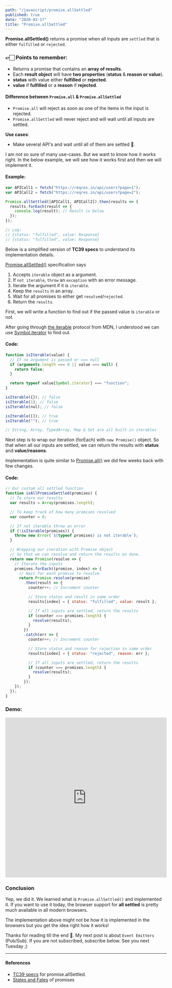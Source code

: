 ```yaml
---
path: "/javascript/promise.allSettled"
published: true
date: "2020-03-17"
title: "Promise.allSettled"
---
```


<!-- <br /><img src="./promise.allSettled.png" alt="Promise.allSettled" /><br /> -->

**Promise.allSettled()** returns a promise when all inputs are `settled` that is either `fulfilled` or `rejected`.

### 👉🏻 Points to remember:

- Returns a promise that contains an **array of results**.
- Each **result object** will have **two properties** (**status** & **reason or value**).
- **status** with value either **fulfilled** or **rejected**.
- **value** if **fulfilled** or a **reason** if **rejected**.

#### Difference between `Promise.all` & `Promise.allSettled`

- `Promise.all` will reject as soon as one of the items in the input is rejected.
- `Promise.allSettled` will never reject and will wait until all inputs are settled.

**Use cases**:

- Make several API's and wait until all of them are settled 🤔.

I am not so sure of many use-cases. But we want to know how it works right. In the below example, we will see how it works first and then we will implement it.

#### Example:

```js
var APICall1 = fetch("https://reqres.in/api/users?page=1");
var APICall2 = fetch("https://reqres.in/api/users?page=2");

Promise.allSettled([APICall1, APICall2]).then(results => {
  results.forEach(result => {
    console.log(result); // Result is below
  });
});

// Log:
// {status: "fulfilled", value: Response}
// {status: "fulfilled", value: Response}
```

Below is a simplified version of **TC39 specs** to understand its implementation details.

[Promise.allSettled()](https://tc39.es/proposal-promise-allSettled/#sec-performpromiseallsettled) specification says

1. Accepts `iterable` object as a argument.
1. If `not iterable`, `throw` an `exception` with an error message.
1. Iterate the argument if it is `iterable`.
1. Keep the `results` in an array.
1. Wait for all promises to either get `resolved`/`rejected`.
1. Return the `results`.

First, we will write a function to find out if the passed value is `iterable` or not.

After going through [the iterable](https://developer.mozilla.org/en-US/docs/Web/JavaScript/Reference/Iteration_protocols) protocol from MDN, I understood we can use [Symbol.iterator](https://developer.mozilla.org/en-US/docs/Web/JavaScript/Reference/Global_Objects/Symbol/iterator) to find out.

#### Code:

```js
function isIterable(value) {
  // If no argument is passed or === null
  if (arguments.length === 0 || value === null) {
    return false;
  }

  return typeof value[Symbol.iterator] === "function";
}

isIterable({}); // false
isIterable(1); // false
isIterable(nul); // false

isIterable([]); // true
isIterable(""); // true

// String, Array, TypedArray, Map & Set are all built-in iterables
```

Next step is to wrap our iteration (forEach) with `new Promise()` object. So that when all our inputs are settled, we can return the results with **status** and **value/reasons**.

Implementation is quite similar to [Promise.all()](https://www.how-it-works.dev/javascript/promise.all) we did few weeks back with few changes.

#### Code:

```js
// Our custom all settled function
function isAllPromiseSettled(promises) {
  // To store our results
  var results = Array(promises.length);

  // To keep track of how many promises resolved
  var counter = 0;

  // If not iterable throw an error
  if (!isIterable(promises)) {
    throw new Error(`${typeof promises} is not iterable`);
  }

  // Wrapping our iteration with Promise object
  // So that we can resolve and return the results on done.
  return new Promise(resolve => {
    // Iterate the inputs
    promises.forEach((promise, index) => {
      // Wait for each promise to resolve
      return Promise.resolve(promise)
        .then(result => {
          counter++; // Increment counter

          // Store status and result in same order
          results[index] = { status: "fulfilled", value: result };

          // If all inputs are settled, return the results
          if (counter === promises.length) {
            resolve(results);
          }
        })
        .catch(err => {
          counter++; // Increment counter

          // Store status and reason for rejection in same order
          results[index] = { status: "rejected", reason: err };

          // If all inputs are settled, return the results
          if (counter === promises.length) {
            resolve(results);
          }
        });
    });
  });
}
```

### Demo:

<iframe
 src="https://codesandbox.io/embed/funny-poitras-n174r?autoresize=1&fontsize=14&hidenavigation=1&module=%2Findex.js&theme=dark"
 style="width:100%; height:500px; border:0; border-radius: 4px; overflow:hidden;"
 title="Promise.allSettled"
 allow="geolocation; microphone; camera; midi; vr; accelerometer; gyroscope; payment; ambient-light-sensor; encrypted-media; usb"
 sandbox="allow-modals allow-forms allow-popups allow-scripts allow-same-origin"
 ></iframe>

### Conclusion

Yep, we did it. We learned what is `Promise.allSettled()` and implemented it. If you want to use it today, the browser support for **all settled** is pretty much available in all modern browsers.

The implementation above might not be how it is implemented in the browsers but you get the idea right how it works!

Thanks for reading till the end 😬. My next post is about `Event Emitters` (Pub/Sub). If you are not subscribed, subscribe below. See you next Tuesday ;)

<hr />

#### References

- [TC39 specs](https://tc39.es/proposal-promise-allSettled/#sec-promise.allsettled) for promise.allSettled.
- [States and Fates](https://github.com/domenic/promises-unwrapping/blob/master/docs/states-and-fates.md) of promises

